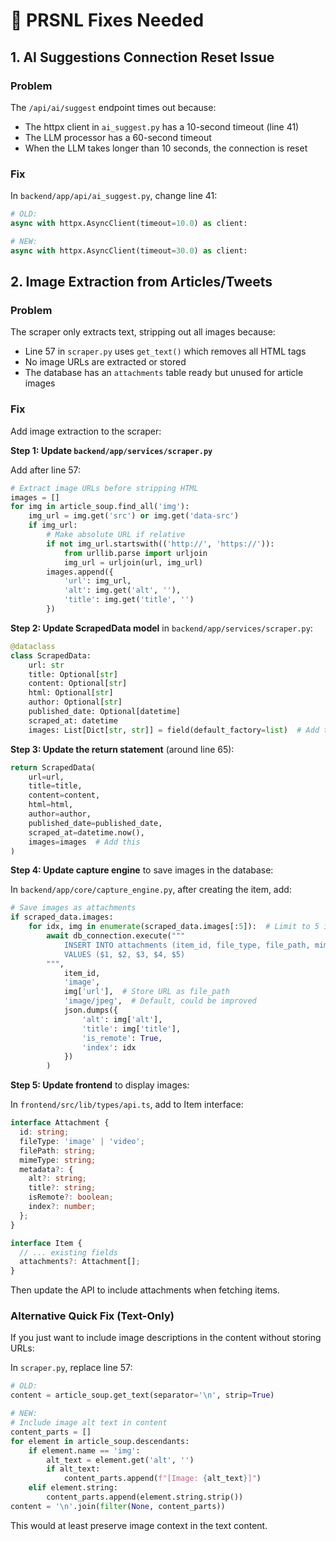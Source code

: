 # 🔧 PRSNL Fixes Needed

## 1. AI Suggestions Connection Reset Issue

### Problem
The `/api/ai/suggest` endpoint times out because:
- The httpx client in `ai_suggest.py` has a 10-second timeout (line 41)
- The LLM processor has a 60-second timeout
- When the LLM takes longer than 10 seconds, the connection is reset

### Fix
In `backend/app/api/ai_suggest.py`, change line 41:
```python
# OLD:
async with httpx.AsyncClient(timeout=10.0) as client:

# NEW:
async with httpx.AsyncClient(timeout=30.0) as client:
```

## 2. Image Extraction from Articles/Tweets

### Problem
The scraper only extracts text, stripping out all images because:
- Line 57 in `scraper.py` uses `get_text()` which removes all HTML tags
- No image URLs are extracted or stored
- The database has an `attachments` table ready but unused for article images

### Fix
Add image extraction to the scraper:

**Step 1: Update `backend/app/services/scraper.py`**

Add after line 57:
```python
# Extract image URLs before stripping HTML
images = []
for img in article_soup.find_all('img'):
    img_url = img.get('src') or img.get('data-src')
    if img_url:
        # Make absolute URL if relative
        if not img_url.startswith(('http://', 'https://')):
            from urllib.parse import urljoin
            img_url = urljoin(url, img_url)
        images.append({
            'url': img_url,
            'alt': img.get('alt', ''),
            'title': img.get('title', '')
        })
```

**Step 2: Update ScrapedData model** in `backend/app/services/scraper.py`:
```python
@dataclass
class ScrapedData:
    url: str
    title: Optional[str]
    content: Optional[str]
    html: Optional[str]
    author: Optional[str]
    published_date: Optional[datetime]
    scraped_at: datetime
    images: List[Dict[str, str]] = field(default_factory=list)  # Add this
```

**Step 3: Update the return statement** (around line 65):
```python
return ScrapedData(
    url=url,
    title=title,
    content=content,
    html=html,
    author=author,
    published_date=published_date,
    scraped_at=datetime.now(),
    images=images  # Add this
)
```

**Step 4: Update capture engine** to save images in the database:

In `backend/app/core/capture_engine.py`, after creating the item, add:
```python
# Save images as attachments
if scraped_data.images:
    for idx, img in enumerate(scraped_data.images[:5]):  # Limit to 5 images
        await db_connection.execute("""
            INSERT INTO attachments (item_id, file_type, file_path, mime_type, metadata)
            VALUES ($1, $2, $3, $4, $5)
        """, 
            item_id,
            'image',
            img['url'],  # Store URL as file_path
            'image/jpeg',  # Default, could be improved
            json.dumps({
                'alt': img['alt'],
                'title': img['title'],
                'is_remote': True,
                'index': idx
            })
        )
```

**Step 5: Update frontend** to display images:

In `frontend/src/lib/types/api.ts`, add to Item interface:
```typescript
interface Attachment {
  id: string;
  fileType: 'image' | 'video';
  filePath: string;
  mimeType: string;
  metadata?: {
    alt?: string;
    title?: string;
    isRemote?: boolean;
    index?: number;
  };
}

interface Item {
  // ... existing fields
  attachments?: Attachment[];
}
```

Then update the API to include attachments when fetching items.

### Alternative Quick Fix (Text-Only)
If you just want to include image descriptions in the content without storing URLs:

In `scraper.py`, replace line 57:
```python
# OLD:
content = article_soup.get_text(separator='\n', strip=True)

# NEW:
# Include image alt text in content
content_parts = []
for element in article_soup.descendants:
    if element.name == 'img':
        alt_text = element.get('alt', '')
        if alt_text:
            content_parts.append(f"[Image: {alt_text}]")
    elif element.string:
        content_parts.append(element.string.strip())
content = '\n'.join(filter(None, content_parts))
```

This would at least preserve image context in the text content.
